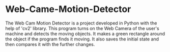 # Web-Came-Motion-Detector
The Web Cam Motion Detector is a project developed in Python with the help of 'cv2' library. This program turns on the Web Camera of the user's machine and detects the moving objects. It makes a green rectangle around the object if the program finds it moving. It also saves the initial state and then compares it with the further changes.
